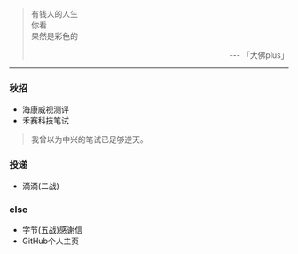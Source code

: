 > 有钱人的人生<br>你看<br>果然是彩色的<br>
>
> <p style="text-align:right">  ---  「大佛plus」</p>
-----------
### 秋招
- 海康威视测评
- 禾赛科技笔试
> 我曾以为中兴的笔试已足够逆天。

### 投递
- 滴滴(二战)

### else
- 字节(五战)感谢信
- GitHub个人主页